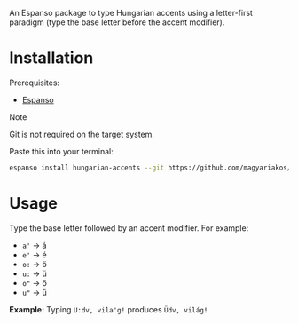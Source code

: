 An Espanso package to type Hungarian accents using a letter-first paradigm (type the base letter before the accent modifier).

# Installation

Prerequisites:

* [Espanso](https://espanso.org/)

> [!NOTE]
> Git is not required on the target system.

Paste this into your terminal:

```bash
espanso install hungarian-accents --git https://github.com/magyariakos/espanso-hungarian-accents --external
```

# Usage

Type the base letter followed by an accent modifier. For example:

* `a'` → á
* `e'` → é
* `o:` → ö
* `u:` → ü
* `o"` → ő
* `u"` → ű

**Example:**
Typing `U:dv, vila'g!` produces `Üdv, világ!`
